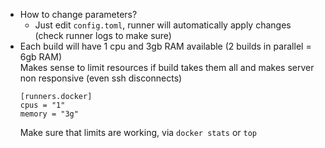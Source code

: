 * How to change parameters?
  * Just edit `config.toml`, runner will automatically apply changes (check runner logs to make sure)
* Each build will have 1 cpu and 3gb RAM available (2 builds in parallel = 6gb RAM) \
  Makes sense to limit resources if build takes them all and makes server non responsive (even ssh disconnects) 
  ```
  [runners.docker]
  cpus = "1"
  memory = "3g"
  ```
  Make sure that limits are working, via `docker stats` or `top`
